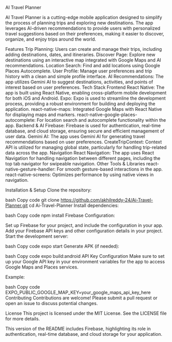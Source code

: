 AI Travel Planner

AI Travel Planner is a cutting-edge mobile application designed to simplify the process of planning trips and exploring new destinations. The app leverages AI-driven recommendations to provide users with personalized travel suggestions based on their preferences, making it easier to discover, organize, and enjoy trips around the world.

Features
Trip Planning: Users can create and manage their trips, including adding destinations, dates, and itineraries.
Discover Page: Explore new destinations using an interactive map integrated with Google Maps and AI recommendations.
Location Search: Find and add locations using Google Places Autocomplete.
User Profile: Manage user preferences and trip history with a clean and simple profile interface.
AI Recommendations: The app utilizes Gemini AI to suggest destinations, activities, and points of interest based on user preferences.
Tech Stack
Frontend
React Native: The app is built using React Native, enabling cross-platform mobile development for both iOS and Android.
Expo: Expo is used to streamline the development process, providing a robust environment for building and deploying the application.
react-native-maps: Integrated Google Maps with React Native for displaying maps and markers.
react-native-google-places-autocomplete: For location search and autocomplete functionality within the app.
Backend & AI
Firebase: Firebase is used for authentication, real-time database, and cloud storage, ensuring secure and efficient management of user data.
Gemini AI: The app uses Gemini AI for generating travel recommendations based on user preferences.
CreateTripContext: Context API is utilized for managing global state, particularly for handling trip-related data across the app.
Navigation
React Navigation: The app uses React Navigation for handling navigation between different pages, including the top tab navigator for swipeable navigation.
Other Tools & Libraries
react-native-gesture-handler: For smooth gesture-based interactions in the app.
react-native-screens: Optimizes performance by using native views in navigation.

Installation & Setup
Clone the repository:

bash
Copy code
git clone https://github.com/akhilreddy-24/Ai-Travel-Planner.git
cd Ai-Travel-Planner
Install dependencies:

bash
Copy code
npm install
Firebase Configuration:

Set up Firebase for your project, and include the configuration in your app.
Add your Firebase API keys and other configuration details in your project.
Start the development server:

bash
Copy code
expo start
Generate APK (if needed):

bash
Copy code
expo build:android
API Key Configuration
Make sure to set up your Google API key in your environment variables for the app to access Google Maps and Places services.

Example:

bash
Copy code
EXPO_PUBLIC_GOOGLE_MAP_KEY=your_google_maps_api_key_here
Contributing
Contributions are welcome! Please submit a pull request or open an issue to discuss potential changes.

License
This project is licensed under the MIT License. See the LICENSE file for more details.

This version of the README includes Firebase, highlighting its role in authentication, real-time database, and cloud storage for your application.
